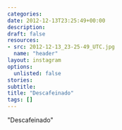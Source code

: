 ```yaml
---
categories:
date: 2012-12-13T23:25:49+00:00
description:
draft: false
resources:
- src: 2012-12-13_23-25-49_UTC.jpg
  name: "header"
layout: instagram
options:
  unlisted: false
stories:
subtitle:
title: "Descafeinado"
tags: []
---
```


"Descafeinado"
